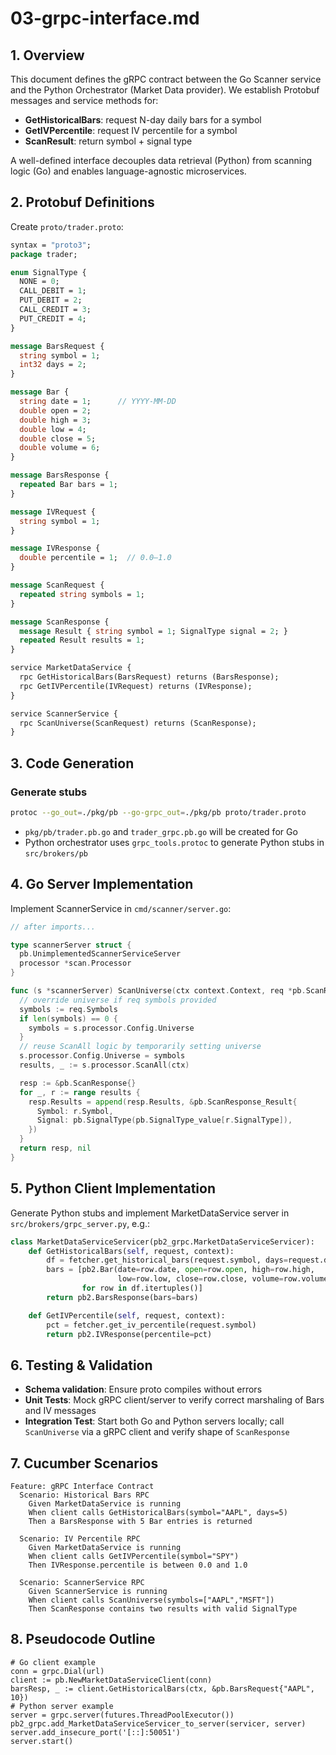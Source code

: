 # 03-grpc-interface.md

## 1. Overview

This document defines the gRPC contract between the Go Scanner service and the Python Orchestrator (Market Data provider).  We establish Protobuf messages and service methods for:

* **GetHistoricalBars**: request N-day daily bars for a symbol
* **GetIVPercentile**: request IV percentile for a symbol
* **ScanResult**: return symbol + signal type

A well-defined interface decouples data retrieval (Python) from scanning logic (Go) and enables language-agnostic microservices.

## 2. Protobuf Definitions

Create `proto/trader.proto`:

```protobuf
syntax = "proto3";
package trader;

enum SignalType {
  NONE = 0;
  CALL_DEBIT = 1;
  PUT_DEBIT = 2;
  CALL_CREDIT = 3;
  PUT_CREDIT = 4;
}

message BarsRequest {
  string symbol = 1;
  int32 days = 2;
}

message Bar {
  string date = 1;      // YYYY-MM-DD
  double open = 2;
  double high = 3;
  double low = 4;
  double close = 5;
  double volume = 6;
}

message BarsResponse {
  repeated Bar bars = 1;
}

message IVRequest {
  string symbol = 1;
}

message IVResponse {
  double percentile = 1;  // 0.0–1.0
}

message ScanRequest {
  repeated string symbols = 1;
}

message ScanResponse {
  message Result { string symbol = 1; SignalType signal = 2; }
  repeated Result results = 1;
}

service MarketDataService {
  rpc GetHistoricalBars(BarsRequest) returns (BarsResponse);
  rpc GetIVPercentile(IVRequest) returns (IVResponse);
}

service ScannerService {
  rpc ScanUniverse(ScanRequest) returns (ScanResponse);
}
```

## 3. Code Generation

### Generate stubs

```bash
protoc --go_out=./pkg/pb --go-grpc_out=./pkg/pb proto/trader.proto
```

* `pkg/pb/trader.pb.go` and `trader_grpc.pb.go` will be created for Go
* Python orchestrator uses `grpc_tools.protoc` to generate Python stubs in `src/brokers/pb`

## 4. Go Server Implementation

Implement ScannerService in `cmd/scanner/server.go`:

```go
// after imports...

type scannerServer struct {
  pb.UnimplementedScannerServiceServer
  processor *scan.Processor
}

func (s *scannerServer) ScanUniverse(ctx context.Context, req *pb.ScanRequest) (*pb.ScanResponse, error) {
  // override universe if req symbols provided
  symbols := req.Symbols
  if len(symbols) == 0 {
    symbols = s.processor.Config.Universe
  }
  // reuse ScanAll logic by temporarily setting universe
  s.processor.Config.Universe = symbols
  results, _ := s.processor.ScanAll(ctx)

  resp := &pb.ScanResponse{}
  for _, r := range results {
    resp.Results = append(resp.Results, &pb.ScanResponse_Result{
      Symbol: r.Symbol,
      Signal: pb.SignalType(pb.SignalType_value[r.SignalType]),
    })
  }
  return resp, nil
}
```

## 5. Python Client Implementation

Generate Python stubs and implement MarketDataService server in `src/brokers/grpc_server.py`, e.g.:

```python
class MarketDataServiceServicer(pb2_grpc.MarketDataServiceServicer):
    def GetHistoricalBars(self, request, context):
        df = fetcher.get_historical_bars(request.symbol, days=request.days)
        bars = [pb2.Bar(date=row.date, open=row.open, high=row.high,
                        low=row.low, close=row.close, volume=row.volume)
                for row in df.itertuples()]
        return pb2.BarsResponse(bars=bars)

    def GetIVPercentile(self, request, context):
        pct = fetcher.get_iv_percentile(request.symbol)
        return pb2.IVResponse(percentile=pct)
```

## 6. Testing & Validation

* **Schema validation**: Ensure proto compiles without errors
* **Unit Tests**: Mock gRPC client/server to verify correct marshaling of Bars and IV messages
* **Integration Test**: Start both Go and Python servers locally; call `ScanUniverse` via a gRPC client and verify shape of `ScanResponse`

## 7. Cucumber Scenarios

```gherkin
Feature: gRPC Interface Contract
  Scenario: Historical Bars RPC
    Given MarketDataService is running
    When client calls GetHistoricalBars(symbol="AAPL", days=5)
    Then a BarsResponse with 5 Bar entries is returned

  Scenario: IV Percentile RPC
    Given MarketDataService is running
    When client calls GetIVPercentile(symbol="SPY")
    Then IVResponse.percentile is between 0.0 and 1.0

  Scenario: ScannerService RPC
    Given ScannerService is running
    When client calls ScanUniverse(symbols=["AAPL","MSFT"])
    Then ScanResponse contains two results with valid SignalType
```

## 8. Pseudocode Outline

```text
# Go client example
conn = grpc.Dial(url)
client := pb.NewMarketDataServiceClient(conn)
barsResp, _ := client.GetHistoricalBars(ctx, &pb.BarsRequest{"AAPL", 10})
# Python server example
server = grpc.server(futures.ThreadPoolExecutor())
pb2_grpc.add_MarketDataServiceServicer_to_server(servicer, server)
server.add_insecure_port('[::]:50051')
server.start()
```
